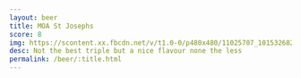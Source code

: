 ```yaml
---
layout: beer
title: MOA St Josephs
score: 8
img: https://scontent.xx.fbcdn.net/v/t1.0-0/p480x480/11025707_10153268294958745_151299719186905005_n.jpg?oh=715f191b46e61753c978e85b47d14096&oe=58D4586D
desc: Not the best triple but a nice flavour none the less
permalink: /beer/:title.html
---
```

